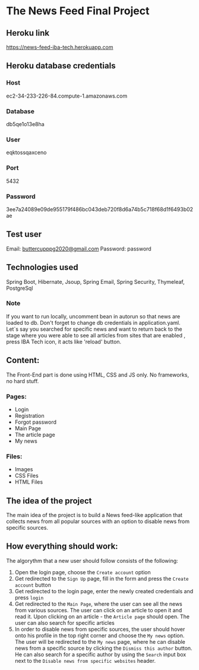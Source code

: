 # The News Feed Final Project

## Heroku link

https://news-feed-iba-tech.herokuapp.com 

## Heroku database credentials

### Host
ec2-34-233-226-84.compute-1.amazonaws.com
### Database
db5qe1o13e8ha
### User
eqktossqaxceno
### Port
5432
### Password
3ee7a24089e09de955179f486bc043deb720f8d6a74b5c718f68d1f6493b02ae

## Test user

Email: buttercupppg2020@gmail.com
Password: password

## Technologies used
Spring Boot, Hibernate, Jsoup, Spring Email, Spring Security, Thymeleaf, PostgreSql

### Note
If you want to run locally, uncomment bean in autorun so that news are loaded to db. Don't forget to change db credentials in application.yaml. 
Let`s say you searched for specific news and want to return back to the stage where you were able to see all articles from sites that are enabled , press IBA Tech icon, it acts like 'reload' button.

## Content:
The Front-End part is done using HTML, CSS and JS only. No frameworks, no hard stuff.

### Pages:

- Login
- Registration
- Forgot password 
- Main Page
- The article page
- My news

### Files:

- Images
- CSS Files
- HTML Files

## The idea of the project

The main idea of the project is to build a News feed-like application that collects news from all popular sources with an option to disable news from specific sources. 

## How everything should work: 
The algorythm that a new user should follow consists of the following:

1) Open the login page, choose the `Create account` option
2) Get redirected to the `Sign Up` page, fill in the form and press the `Create account` button
3) Get redirected to the login page, enter the newly created credentials and press `login`
4) Get redirected to the `Main Page`, where the user can see all the news from various sources. The user can click on an article to open it and read it. Upon clicking on an article - the `Article page` should open. The user can also search for specific articles
5) In order to disable news from specific sources, the user should hover onto his profile in the top right corner and choose the `My news` option. The user will be redirected to the `My news` page, where he can disable news from a specific source by clicking the `Dismiss this author` button. He can also search for a specific author by using the `Search` input box next to the `Disable news from specific websites` header.

